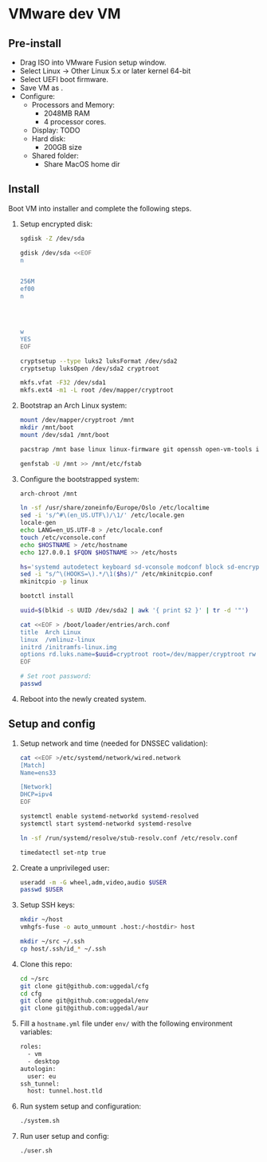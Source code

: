 VMware dev VM
=============

Pre-install
-----------

* Drag ISO into VMware Fusion setup window.
* Select Linux -> Other Linux 5.x or later kernel 64-bit
* Select UEFI boot firmware.
* Save VM as <hostname>.
* Configure:
    * Processors and Memory:
        * 2048MB RAM
        * 4 processor cores.
    * Display: TODO
    * Hard disk:
        * 200GB size
    * Shared folder:
        * Share MacOS home dir

Install
-------

Boot VM into installer and complete the following steps.

1. Setup encrypted disk:

    ```sh
    sgdisk -Z /dev/sda

    gdisk /dev/sda <<EOF
    n


    256M
    ef00
    n




    w
    YES
    EOF

    cryptsetup --type luks2 luksFormat /dev/sda2
    cryptsetup luksOpen /dev/sda2 cryptroot

    mkfs.vfat -F32 /dev/sda1
    mkfs.ext4 -m1 -L root /dev/mapper/cryptroot
    ```

2. Bootstrap an Arch Linux system:

    ```sh
    mount /dev/mapper/cryptroot /mnt
    mkdir /mnt/boot
    mount /dev/sda1 /mnt/boot

    pacstrap /mnt base linux linux-firmware git openssh open-vm-tools inetutils

    genfstab -U /mnt >> /mnt/etc/fstab
    ```

3. Configure the bootstrapped system:

    ```sh
    arch-chroot /mnt

    ln -sf /usr/share/zoneinfo/Europe/Oslo /etc/localtime
    sed -i 's/^#\(en_US.UTF\)/\1/' /etc/locale.gen
    locale-gen
    echo LANG=en_US.UTF-8 > /etc/locale.conf
    touch /etc/vconsole.conf
    echo $HOSTNAME > /etc/hostname
    echo 127.0.0.1 $FQDN $HOSTNAME >> /etc/hosts

    hs='systemd autodetect keyboard sd-vconsole modconf block sd-encrypt filesystems fsck'
    sed -i "s/^\(HOOKS=\).*/\1($hs)/" /etc/mkinitcpio.conf
    mkinitcpio -p linux

    bootctl install

    uuid=$(blkid -s UUID /dev/sda2 | awk '{ print $2 }' | tr -d '"')

    cat <<EOF > /boot/loader/entries/arch.conf
    title  Arch Linux
    linux  /vmlinuz-linux
    initrd /initramfs-linux.img
    options rd.luks.name=$uuid=cryptroot root=/dev/mapper/cryptroot rw quiet
    EOF

    # Set root password:
    passwd
    ```
4. Reboot into the newly created system.

Setup and config
----------------

1. Setup network and time (needed for DNSSEC validation):

    ```sh
    cat <<EOF >/etc/systemd/network/wired.network
    [Match]
    Name=ens33

    [Network]
    DHCP=ipv4
    EOF

    systemctl enable systemd-networkd systemd-resolved
    systemctl start systemd-networkd systemd-resolve

    ln -sf /run/systemd/resolve/stub-resolv.conf /etc/resolv.conf

    timedatectl set-ntp true
    ```

2. Create a unprivileged user:

    ```sh
    useradd -m -G wheel,adm,video,audio $USER
    passwd $USER
    ```

3. Setup SSH keys:

    ```sh
    mkdir ~/host
    vmhgfs-fuse -o auto_unmount .host:/<hostdir> host

    mkdir ~/src ~/.ssh
    cp host/.ssh/id_* ~/.ssh
    ```

4. Clone this repo:

    ```sh
    cd ~/src
    git clone git@github.com:uggedal/cfg
    cd cfg
    git clone git@github.com:uggedal/env
    git clone git@github.com:uggedal/aur
    ```

5. Fill a `hostname.yml` file under `env/`
with the following environment variables:

    ```sh
    roles:
      - vm
      - desktop
    autologin:
      user: eu
    ssh_tunnel:
      host: tunnel.host.tld
    ```

6. Run system setup and configuration:

    ```sh
    ./system.sh
    ```

7. Run user setup and config:

    ```sh
    ./user.sh
    ```
